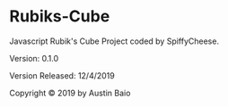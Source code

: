 # Rubiks-Cube
Javascript Rubik's Cube Project coded by SpiffyCheese.

Version: 0.1.0

Version Released: 12/4/2019 

Copyright © 2019 by Austin Baio
